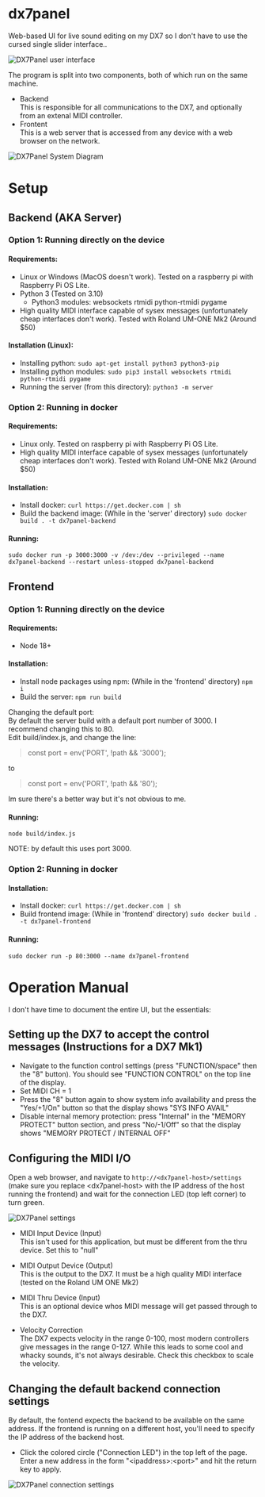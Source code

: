 # dx7panel
Web-based UI for live sound editing on my DX7 so I don't have to use the cursed single slider interface..

![DX7Panel user interface](/screenshots/frontend.jpg?raw=true "DX7Panel User Interface")


The program is split into two components, both of which run on the same machine.

- Backend<br>
This is responsible for all communications to the DX7, and optionally from an extenal MIDI controller.
- Frontent<br>
This is a web server that is accessed from any device with a web browser on the network.

![DX7Panel System Diagram](/screenshots/workflow.drawio.png?raw=true "DX7Panel System Diagram")

# Setup 
## Backend (AKA Server)

### Option 1: Running directly on the device
#### Requirements:
- Linux or Windows (MacOS doesn't work). Tested on a raspberry pi with Raspberry Pi OS Lite.
- Python 3 (Tested on 3.10)
    - Python3 modules: websockets rtmidi python-rtmidi pygame
- High quality MIDI interface capable of sysex messages (unfortunately cheap interfaces don't work). Tested with Roland UM-ONE Mk2 (Around $50)

#### Installation (Linux):
- Installing python: `sudo apt-get install python3 python3-pip`
- Installing python modules: `sudo pip3 install websockets rtmidi python-rtmidi pygame`
- Running the server (from this directory): `python3 -m server`

### Option 2: Running in docker
#### Requirements:
- Linux only. Tested on raspberry pi with Raspberry Pi OS Lite.
- High quality MIDI interface capable of sysex messages (unfortunately cheap interfaces don't work). Tested with Roland UM-ONE Mk2 (Around $50)

#### Installation:
- Install docker: `curl https://get.docker.com | sh` 
- Build the backend image: (While in the 'server' directory) `sudo docker build . -t dx7panel-backend`

#### Running:
```
sudo docker run -p 3000:3000 -v /dev:/dev --privileged --name dx7panel-backend --restart unless-stopped dx7panel-backend
```

## Frontend

### Option 1: Running directly on the device
#### Requirements: 
- Node 18+

#### Installation:
- Install node packages using npm: (While in the 'frontend' directory) `npm i`
- Build the server: `npm run build`

Changing the default port:<br>
By default the server build with a default port number of 3000. I recommend changing this to 80. <br>
Edit build/index.js, and change the line:
> const port = env('PORT', !path && '3000');

to

> const port = env('PORT', !path && '80');

Im sure there's a better way but it's not obvious to me.


#### Running:
```
node build/index.js
```

NOTE: by default this uses port 3000.

### Option 2: Running in docker
#### Installation:
- Install docker: `curl https://get.docker.com | sh`
- Build frontend image: (While in 'frontend' directory) `sudo docker build . -t dx7panel-frontend`

#### Running:<br>
```
sudo docker run -p 80:3000 --name dx7panel-frontend
```


# Operation Manual

I don't have time to document the entire UI, but the essentials:

## Setting up the DX7 to accept the control messages (Instructions for a DX7 Mk1)
- Navigate to the function control settings (press "FUNCTION/space" then the "8" button). You should see "FUNCTION CONTROL" on the top line of the display.
- Set MIDI CH = 1
- Press the "8" button again to show system info availability and press the "Yes/+1/On" button so that the display shows "SYS INFO AVAIL"
- Disable internal memory protection: press "Internal" in the "MEMORY PROTECT" button section, and press "No/-1/Off" so that the display shows "MEMORY PROTECT / INTERNAL OFF"

## Configuring the MIDI I/O
Open a web browser, and navigate to `http://<dx7panel-host>/settings` (make sure you replace \<dx7panel-host\> with the IP address of the host running the frontend) and wait for the connection LED (top left corner) to turn green.

![DX7Panel settings](/screenshots/settings.jpg?raw=true "DX7Panel Settings")

- MIDI Input Device (Input)<br>
This isn't used for this application, but must be different from the thru device. Set this to "null"

- MIDI Output Device (Output)<br>
This is the output to the DX7. It must be a high quality MIDI interface (tested on the Roland UM ONE Mk2)

- MIDI Thru Device (Input)<br>
This is an optional device whos MIDI message will get passed through to the DX7.

- Velocity Correction <br>
The DX7 expects velocity in the range 0-100, most modern controllers give messages in the range 0-127. While this leads to some cool and whacky sounds, it's not always desirable. Check this checkbox to scale the velocity.

## Changing the default backend connection settings
By default, the fontend expects the backend to be available on the same address. If the frontend is running on a different host, you'll need to specify the IP address of the backend host.
- Click the colored circle ("Connection LED") in the top left of the page. Enter a new address in the form "\<ipaddress\>:\<port\>" and hit the return key to apply.

![DX7Panel connection settings](/screenshots/connection_settings.jpg?raw=true "DX7Panel Connection Settings")



